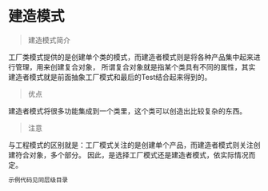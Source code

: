 # 建造模式

> 建造模式简介

工厂类模式提供的是创建单个类的模式，而建造者模式则是将各种产品集中起来进行管理，用来创建复合对象，
所谓复合对象就是指某个类具有不同的属性，其实建造者模式就是前面抽象工厂模式和最后的Test结合起来得到的。

> 优点

建造者模式将很多功能集成到一个类里，这个类可以创造出比较复杂的东西。

> 注意

与工程模式的区别就是：工厂模式关注的是创建单个产品，而建造者模式则关注创建符合对象，多个部分。
因此，是选择工厂模式还是建造者模式，依实际情况而定。

``` bash
示例代码见同层级目录
```


